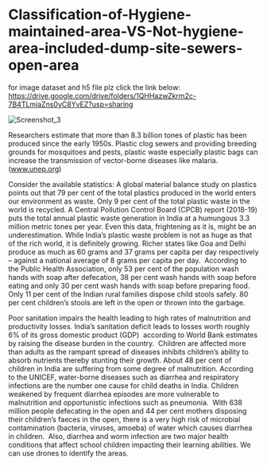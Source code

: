 # Classification-of-Hygiene-maintained-area-VS-Not-hygiene-area-included-dump-site-sewers-open-area
for image dataset and h5 file plz click the link below: 
https://drive.google.com/drive/folders/1QHHazwZkrm2c-7B4TLmjaZns0yC8YvEZ?usp=sharing

![Screenshot_3](https://user-images.githubusercontent.com/56857382/119660401-d8dbaf80-be4c-11eb-8522-ef03aba89374.png)


Researchers estimate that more than 8.3 billion tones of plastic has been produced since the early 1950s. 
Plastic clog sewers and providing breeding grounds for mosquitoes and pests, plastic waste especially plastic bags  can increase the transmission of vector-borne diseases like malaria. (www.unep.org)


Consider the available statistics: A global material balance study on plastics points out that 79 per cent of the total plastics produced in the world enters our environment as waste. Only 9 per cent of the total plastic waste in the world is recycled. A Central Pollution Control Board (CPCB) report (2018-19) puts the total annual plastic waste generation in India at a humungous 3.3 million metric tones per year. Even this data, frightening as it is, might be an underestimation. While India’s plastic waste problem is not as huge as that of the rich world, it is definitely growing. Richer states like Goa and Delhi produce as much as 60 grams and 37 grams per capita per day respectively – against a national average of 8 grams per capita per day. 
According to the Public Health Association, only 53 per cent of the population wash hands with soap after defecation, 38 per cent wash hands with soap before eating and only 30 per cent wash hands with soap before preparing food. Only 11 per cent of the Indian rural families dispose child stools safely. 80 per cent children’s stools are left in the open or thrown into the garbage.


Poor sanitation impairs the health leading to high rates of malnutrition and productivity losses. India’s sanitation deficit leads to losses worth roughly 6% of its gross domestic product (GDP)  according to World Bank estimates by raising the disease burden in the country.  Children are affected more than adults as the rampant spread of diseases inhibits children’s ability to absorb nutrients thereby stunting their growth. About 48 per cent of children in India are suffering from some degree of malnutrition. According to the UNICEF, water-borne diseases such as diarrhea and respiratory infections are the number one cause for child deaths in India. Children weakened by frequent diarrhea episodes are more vulnerable to malnutrition and opportunistic infections such as pneumonia.  With 638 million people defecating in the open and 44 per cent mothers disposing their children’s faeces in the open, there is a very high risk of microbial contamination (bacteria, viruses, amoeba) of water which causes diarrhea in children.  Also, diarrhea and worm infection are two major health conditions that affect school children impacting their learning abilities. We can use drones to identify the areas.
